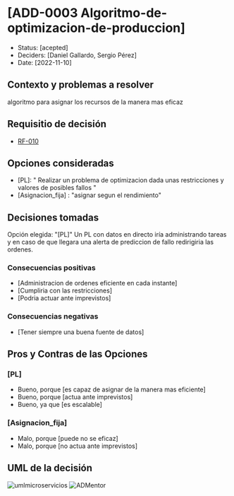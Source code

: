 # [ADD-0003 Algoritmo-de-optimizacion-de-produccion]

* Status: [acepted]
* Deciders: [Daniel Gallardo, Sergio Pérez]
* Date: [2022-11-10]

## Contexto y problemas a resolver

algoritmo para asignar los recursos de la manera mas eficaz 

## Requisitio de decisión

* [RF-010](../requisitos/RF-010.md)

## Opciones consideradas

* [PL]: " Realizar un problema de optimizacion dada unas restricciones y valores de posibles fallos "
* [Asignacion_fija] : "asignar segun el rendimiento"

## Decisiones tomadas

Opción elegida: "[PL]" Un PL con datos en directo iría administrando tareas y en caso de que llegara una alerta de prediccion de fallo redirigiria las ordenes.

### Consecuencias positivas <!-- optional -->

* [Administracion de ordenes eficiente en cada instante]
* [Cumpliria con las restricciones]
* [Podria actuar ante imprevistos]

### Consecuencias negativas <!-- optional -->

* [Tener siempre una buena fuente de datos]

## Pros y Contras de las Opciones

### [PL]

* Bueno, porque [es capaz de asignar de la manera mas eficiente]
* Bueno, porque [actua ante imprevistos]
* Bueno, ya que [es escalable]

### [Asignacion_fija]

* Malo, porque [puede no se eficaz]
* Malo, porque [no actua ante imprevistos]

## UML de la decisión

![umlmicroservicios](../uml/umlMicroservicios.jpeg)
![ADMentor](../uml/ADMentor.PNG)
